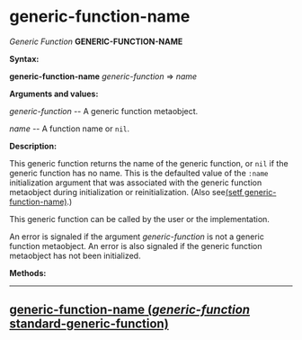 generic-function-name
=====================

*Generic Function* **GENERIC-FUNCTION-NAME**

**Syntax:**

**generic-function-name** *generic-function* => *name*

**Arguments and values:**

*generic-function* -- A generic function metaobject.

*name* -- A function name or `nil`.

**Description:**

This generic function returns the name of the generic function, or `nil` if the generic function has no name. This is the defaulted value of the `:name` initialization argument that was associated with the generic function metaobject during initialization or reinitialization. (Also see[(setf generic-function-name)](/meta-object-protocol/setf-generic-function-name).)

This generic function can be called by the user or the implementation.

An error is signaled if the argument *generic-function* is not a generic function metaobject. An error is also signaled if the generic function metaobject has not been initialized.

**Methods:**

  --------------------------------------------------------------------------------------------------------------------------------
  [**generic-function-name** (*generic-function* standard-generic-function)](/meta-object-protocol/generic-function-name-standard-generic-function)
  --------------------------------------------------------------------------------------------------------------------------------


